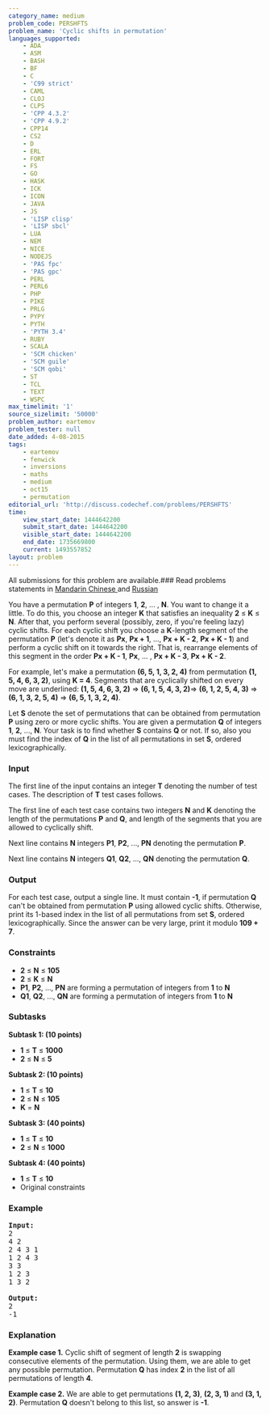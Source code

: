 ```yaml
---
category_name: medium
problem_code: PERSHFTS
problem_name: 'Cyclic shifts in permutation'
languages_supported:
    - ADA
    - ASM
    - BASH
    - BF
    - C
    - 'C99 strict'
    - CAML
    - CLOJ
    - CLPS
    - 'CPP 4.3.2'
    - 'CPP 4.9.2'
    - CPP14
    - CS2
    - D
    - ERL
    - FORT
    - FS
    - GO
    - HASK
    - ICK
    - ICON
    - JAVA
    - JS
    - 'LISP clisp'
    - 'LISP sbcl'
    - LUA
    - NEM
    - NICE
    - NODEJS
    - 'PAS fpc'
    - 'PAS gpc'
    - PERL
    - PERL6
    - PHP
    - PIKE
    - PRLG
    - PYPY
    - PYTH
    - 'PYTH 3.4'
    - RUBY
    - SCALA
    - 'SCM chicken'
    - 'SCM guile'
    - 'SCM qobi'
    - ST
    - TCL
    - TEXT
    - WSPC
max_timelimit: '1'
source_sizelimit: '50000'
problem_author: eartemov
problem_tester: null
date_added: 4-08-2015
tags:
    - eartemov
    - fenwick
    - inversions
    - maths
    - medium
    - oct15
    - permutation
editorial_url: 'http://discuss.codechef.com/problems/PERSHFTS'
time:
    view_start_date: 1444642200
    submit_start_date: 1444642200
    visible_start_date: 1444642200
    end_date: 1735669800
    current: 1493557852
layout: problem
---
```

All submissions for this problem are available.###  Read problems statements in [Mandarin Chinese ](http://www.codechef.com/download/translated/OCT15/mandarin/PERSHFTS.pdf) and [Russian](http://www.codechef.com/download/translated/OCT15/russian/PERSHFTS.pdf) 

You have a permutation **P** of integers **1**, **2**, ... , **N**. You want to change it a little. To do this, you choose an integer **K** that satisfies an inequality **2** ≤ **K** ≤ **N**. After that, you perform several (possibly, zero, if you're feeling lazy) cyclic shifts. For each cyclic shift you choose a **K**-length segment of the permutation **P** (let's denote it as **Px**, **Px + 1**, ..., **Px + K - 2**, **Px + K - 1**) and perform a cyclic shift on it towards the right. That is, rearrange elements of this segment in the order **Px + K - 1**, **Px**, ... , **Px + K - 3**, **Px + K - 2**.

For example, let's make a permutation **(6, 5, 1, 3, 2, 4)** from permutation **(1, 5, 4, 6, 3, 2)**, using **K = 4**. Segments that are cyclically shifted on every move are underlined: **(1, 5, 4, 6, 3, 2)** => **(6, 1, 5, 4, 3, 2)**=> **(6, 1, 2, 5, 4, 3)** => **(6, 1, 3, 2, 5, 4)** => **(6, 5, 1, 3, 2, 4)**.

Let **S** denote the set of permutations that can be obtained from permutation **P** using zero or more cyclic shifts. You are given a permutation **Q** of integers **1**, **2**, ..., **N**. Your task is to find whether **S** contains **Q** or not. If so, also you must find the index of **Q** in the list of all permutations in set **S**, ordered lexicographically.

### Input

The first line of the input contains an integer **T** denoting the number of test cases. The description of **T** test cases follows.

The first line of each test case contains two integers **N** and **K** denoting the length of the permutations **P** and **Q**, and length of the segments that you are allowed to cyclically shift.

Next line contains **N** integers **P1**, **P2**, ..., **PN** denoting the permutation **P**.

Next line contains **N** integers **Q1**, **Q2**, ..., **QN** denoting the permutation **Q**.

### Output

For each test case, output a single line. It must contain **-1**, if permutation **Q** can't be obtained from permutation **P** using allowed cyclic shifts. Otherwise, print its 1-based index in the list of all permutations from set **S**, ordered lexicographically. Since the answer can be very large, print it modulo **109 + 7**.

### Constraints

- **2** ≤ **N** ≤ **105**
- **2** ≤ **K** ≤ **N**
- **P1**, **P2**, ..., **PN** are forming a permutation of integers from **1** to **N**
- **Q1**, **Q2**, ..., **QN** are forming a permutation of integers from **1** to **N**

### Subtasks

**Subtask 1: (10 points)**

- **1** ≤ **T** ≤ **1000**
- **2** ≤ **N** ≤ **5**

**Subtask 2: (10 points)**

- **1** ≤ **T** ≤ **10**
- **2** ≤ **N** ≤ **105**
- **K** = **N**

**Subtask 3: (40 points)**

- **1** ≤ **T** ≤ **10**
- **2** ≤ **N** ≤ **1000**

**Subtask 4: (40 points)**

- **1** ≤ **T** ≤ **10**
- Original constraints

### Example

<pre><b>Input:</b>
<tt>2
4 2
2 4 3 1
1 2 4 3
3 3
1 2 3
1 3 2</tt>

<b>Output:</b>
<tt>2
-1</tt>
</pre>
### Explanation

**Example case 1.** Cyclic shift of segment of length **2** is swapping consecutive elements of the permutation. Using them, we are able to get any possible permutation. Permutation **Q** has index **2** in the list of all permutations of length **4**.

**Example case 2.** We are able to get permutations **(1, 2, 3)**, **(2, 3, 1)** and **(3, 1, 2)**. Permutation **Q** doesn't belong to this list, so answer is **-1**.

